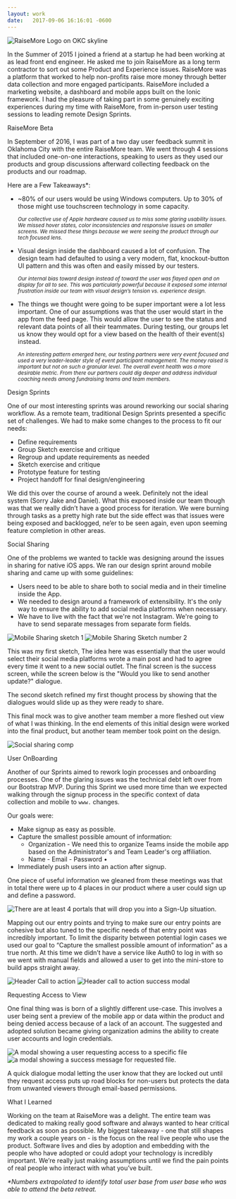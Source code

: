 ```yaml
---
layout: work
date:   2017-09-06 16:16:01 -0600
---
```


<img class="RaiseMore__image" src="https://d2mxuefqeaa7sj.cloudfront.net/s_E6C2E1981A9640327110390FCA8823B3EFD888DDBE1E984574D91BEEACCC87E1_1506112086095_rm-cover-img.png" alt="RaiseMore Logo on OKC skyline" />

In the Summer of 2015 I joined a friend at a startup he had been working at as lead front end engineer. He asked me to join RaiseMore as a long term contractor to sort out some Product and Experience issues. RaiseMore was a platform that worked to help non-profits raise more money through better data collection and more engaged participants. RaiseMore included a marketing website, a dashboard and mobile apps built on the Ionic framework. I had the pleasure of taking part in some genuinely exciting experiences during my time with RaiseMore, from in-person user testing sessions  to leading remote Design Sprints.

RaiseMore Beta

In September of 2016, I was part of a two day user feedback summit in Oklahoma City with the entire RaiseMore team. We went through 4 sessions that included one-on-one interactions, speaking to users as they used our products and group discussions afterward collecting feedback on the products and our roadmap.

Here are a Few Takeaways*:

- ~80% of our users would be using Windows computers. Up to 30% of those might use touchscreen technology in some capacity.

  <small>_Our collective use of Apple hardware caused us to miss some glaring usability issues. We missed hover states, color inconsistencies and responsive issues on smaller screens. We missed these things because we were seeing the product through our tech focused lens._</small>


- Visual design inside the dashboard caused a lot of confusion. The design team had defaulted to using a very modern, flat, knockout-button UI pattern and this was often and easily missed by our testers.

  <small>_Our internal bias toward design instead of toward the user was flayed open and on display for all to see. This was particularly powerful because it exposed some internal frustration inside our team with visual design’s tension vs. experience design._</small>


- The things we thought were going to be super important were a lot less important. One of our assumptions was that the user would start in the app from the feed page. This would allow the user to see the status and relevant data points of all their teammates. During testing, our groups let us know they would opt for a view based on the health of their event(s) instead.

  <small>_An interesting pattern emerged here, our testing partners were very event focused and used a very leader-leader style of event participant management. The money raised is important but not on such a granular level. The overall event health was a more desirable metric. From there our partners could dig deeper and address individual coaching needs among fundraising teams and team members._</small>

Design Sprints

One of our most interesting sprints was around reworking our social sharing workflow. As a remote team, traditional Design Sprints presented a specific set of challenges. We had to make some changes to the process to fit our needs:

- Define requirements
- Group Sketch exercise and critique
- Regroup and update requirements as needed
- Sketch exercise and critique
- Prototype feature for testing
- Project handoff for final design/engineering

We did this over the course of around a week. Definitely not the ideal system (Sorry Jake and Daniel). What this exposed inside our team though was that we really didn’t have a good process for iteration. We were burning through tasks as a pretty high rate but the side effect was that issues were being exposed and backlogged, ne’er to be seen again, even upon seeming feature completion in other areas.

Social Sharing

One of the problems we wanted to tackle was designing around the issues in sharing for native iOS apps. We ran our design sprint around mobile sharing and came up with some guidelines:

- Users need to be able to share both to social media and in their timeline inside the App.
- We needed to design around a framework of extensibility. It's the only way to ensure the ability to add social media platforms when necessary.
- We have to live with the fact that we're not Instagram. We're going to have to send separate messages from separate form fields.

<div class="RaiseMore__image">
  <img class="RaiseMore__image p-1"  src="https://d2mxuefqeaa7sj.cloudfront.net/s_E6C2E1981A9640327110390FCA8823B3EFD888DDBE1E984574D91BEEACCC87E1_1506112086066_rm-wireframe.jpg" alt="Mobile Sharing sketch 1" />

  <img class="RaiseMore__image p-1"  src="https://d2mxuefqeaa7sj.cloudfront.net/s_E6C2E1981A9640327110390FCA8823B3EFD888DDBE1E984574D91BEEACCC87E1_1506112086059_rm-wireframe--2.jpg" alt="Mobile Sharing Sketch number 2" />
</div>


This was my first sketch, The idea here was essentially that the user would select their social media platforms wrote a main post and had to agree every time it went to a new social outlet. The final screen is the success screen, while the screen below is the "Would you like to send another update?" dialogue.

The second sketch refined my first thought process by showing that the dialogues would slide up as they were ready to share.

This final mock was to give another team member a more fleshed out view of what I was thinking. In the end elements of this initial design were worked into the final product, but another team member took point on the design.

<img class="RaiseMore__image"  src="https://d2mxuefqeaa7sj.cloudfront.net/s_E6C2E1981A9640327110390FCA8823B3EFD888DDBE1E984574D91BEEACCC87E1_1506112086052_rm-social-sharing.jpg" alt="Social sharing comp" />

User OnBoarding

Another of our Sprints aimed to rework login processes and onboarding processes. One of the glaring issues was the technical debt left over from our Bootstrap MVP. During this Sprint we used more time than we expected walking through the signup process in the specific context of data collection and mobile to `www.` changes.

Our goals were:

- Make signup as easy as possible.
- Capture the smallest possible amount of information:
  - Organization - We need this to organize Teams inside the mobile app based on the Administrator's and Team Leader's org affiliation.
  - Name - Email - Password •
-  Immediately push users into an action after signup.

One piece of useful information we gleaned from these meetings was that in total there were up to 4 places in our product where a user could sign up and define a password.

<img class="RaiseMore__image"  src="https://d2mxuefqeaa7sj.cloudfront.net/s_E6C2E1981A9640327110390FCA8823B3EFD888DDBE1E984574D91BEEACCC87E1_1506112086179_rm-entry-points.png" alt="There are at least 4 portals that will drop you into a Sign-Up situation. " />

Mapping out our entry points and trying to make sure our entry points are cohesive but also tuned to the specific needs of that entry point was incredibly important. To limit the disparity between potential login cases we used our goal to “Capture the smallest possible amount of information” as a true north. At this time we didn’t have a service like Auth0 to log in with so we went with manual fields and allowed a user to get into the mini-store to build apps straight away.

<div class="RaiseMore__image">
  <img class="RaiseMore__image p-1"  src="https://d2mxuefqeaa7sj.cloudfront.net/s_E6C2E1981A9640327110390FCA8823B3EFD888DDBE1E984574D91BEEACCC87E1_1506112086030_rm-header-cta__modal.png" alt="Header Call to action" />

  <img class="RaiseMore__image p-1"  src="https://d2mxuefqeaa7sj.cloudfront.net/s_E6C2E1981A9640327110390FCA8823B3EFD888DDBE1E984574D91BEEACCC87E1_1506112086022_rm-header-cta__modal-success.jpg" alt="Header call to action success modal" />
</div>



Requesting Access to View

One final thing was is born of a slightly different use-case. This involves a user being sent a preview of the mobile app or data within the product and being denied access because of a lack of an account. The suggested and adopted solution became giving organization admins the ability to create user accounts and login credentials.

<div class="RaiseMore__image">
  <img class="RaiseMore__image p-1"  src="https://d2mxuefqeaa7sj.cloudfront.net/s_E6C2E1981A9640327110390FCA8823B3EFD888DDBE1E984574D91BEEACCC87E1_1506112086047_rm-request-access-modal.jpg" alt="A modal showing a user requesting access to a specific file" />

  <img class="RaiseMore__image p-1"  src="https://d2mxuefqeaa7sj.cloudfront.net/s_E6C2E1981A9640327110390FCA8823B3EFD888DDBE1E984574D91BEEACCC87E1_1506112086038_rm-request-access-modal---success.jpg" alt="a modal showing a success message for requested file." />
</div>


A quick dialogue modal letting the user know that they are locked out until they request access puts up road blocks for non-users but protects the data from unwanted viewers through email-based permissions.


What I Learned

Working on the team at RaiseMore was a delight. The entire team was dedicated to making really good software and always wanted to hear critical feedback as soon as possible. My biggest takeaway - one that still shapes my work a couple years on - is the focus on the real live people who use the product. Software lives and dies by adoption and embedding with the people who have adopted or could adopt your technology is incredibly important. We’re really just making assumptions until we find the pain points of real people who interact with what you’ve built.




_*Numbers extrapolated to identify total user base from user base who was able to attend the beta retreat._
